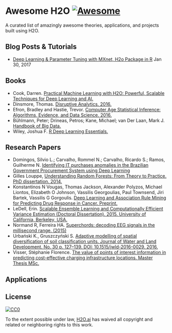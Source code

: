 # Awesome H2O [![Awesome](https://cdn.rawgit.com/sindresorhus/awesome/d7305f38d29fed78fa85652e3a63e154dd8e8829/media/badge.svg)](https://github.com/sindresorhus/awesome)

A curated list of amazingly awesome theories, applications, and projects built using H2O. 

## Blog Posts & Tutorials

* [Deep Learning & Parameter Tuning with MXnet, H2o Package in R](http://blog.hackerearth.com/understanding-deep-learning-parameter-tuning-with-mxnet-h2o-package-in-r) Jan 30, 2017

## Books

* Cook, Darren. [Practical Machine Learning with H2O: Powerful, Scalable Techniques for Deep Learning and AI.](https://www.amazon.com/Practical-Machine-Learning-H2O-Techniques/dp/149196460X)
* Dinsmore, Thomas. [Disruptive Analytics. 2016.](http://link.springer.com/book/10.1007/978-1-4842-1311-7)
* Efron, Bradley and Hastie, Trevor. [Computer Age Statistical Inference: Algorithms, Evidence, and Data Science. 2016.](https://web.stanford.edu/~hastie/CASI/)
* Bühlmann, Peter; Drineas, Petros; Kane, Michael; van Der Laan, Mark J. [Handbook of Big Data.](https://www.crcpress.com/Handbook-of-Big-Data/Buhlmann-Drineas-Kane-van-der-Laan/p/book/9781482249071)
* Wiley, Joshua F. [R Deep Learning Essentials.](https://www.packtpub.com/big-data-and-business-intelligence/r-deep-learning-essentials)

## Research Papers

* Domingos, Silvio L.; Carvalho, Rommel N.; Carvalho, Ricardo S.; Ramos, Guilherme N. [Identifying IT purchases anomalies in the Brazilian Government Procurement System using Deep Learning](http://www.h2o.ai/wp-content/uploads/2017/01/Identifying-IT-purchases-anomalies-in-the-Brazilian-Government-Procurement-System-using-Deep-Learning.pdf)
* Gilles Louppe, [Understanding Random Forests: From Theory to Practice. PhD dissertation. 2014.](https://github.com/glouppe/phd-thesis)
* Konstantinos N Vougas, Thomas Jackson, Alexander Polyzos, Michael Liontos, Elizabeth O Johnson, Vassilis Georgoulias, Paul Townsend, Jiri Bartek, Vassilis G Gorgoulis. [Deep Learning and Association Rule Mining for Predicting Drug Response in Cancer. Preprint.](http://dx.doi.org/10.1101/070490)
* LeDell, Erin. [Scalable Ensemble Learning and Computationally Efficient Variance Estimation (Doctoral Dissertation). 2015. University of California, Berkeley, USA.](http://www.stat.berkeley.edu/~ledell/papers/ledell-phd-thesis.pdf)
* Normand R, Ferreira HA. [Superchords: decoding EEG signals in the millisecond range. (2015)](https://dx.doi.org/10.7287/peerj.preprints.1265v1)
* Urbański K., Gruszczyński S. [Adaptive modelling of spatial diversification of soil classification units. Journal of Water and Land Development. No. 30 p. 127–139. DOI: 10.1515/jwld-2016-0029. 2016.](https://www.degruyter.com/downloadpdf/j/jwld.2016.30.issue-1/jwld-2016-0029/jwld-2016-0029.xml)
* Visser, Stéphanie Florence. [The value of points of interest information in predicting cost-effective charging infrastructure locations. Master Thesis MSc.](http://www.rsm.nl/fileadmin/Images_NEW/ECFEB/The_value_of_points_of_interest_information.pdf)

<!-- ## Companies

* [CapitalOne](https://www.youtube.com/watch?v=L6a8oITd2L8): 
* [Kaiser](https://www.youtube.com/watch?v=xm5Bjnw8Ycs):
* [MarketShare](https://www.youtube.com/watch?v=e-_meTDc1HE&index=2&list=PLNtMya54qvOEMeVlP9OAnp0paCDBJiHCy):
* [Zurich Insurance](https://www.youtube.com/watch?v=RI6CCA8rw-0):
* [Comcast](https://www.youtube.com/watch?v=vtgGZuuyb9M):
* [Hospital Corporation of America](https://www.youtube.com/watch?v=OYThnlcVD9g&list=PLNtMya54qvOHiqbwvBAFML74HsVyTqsnW&index=27):
* [McKesson](https://www.youtube.com/watch?v=_1goCO_-mQE):
* [Macy's](https://www.youtube.com/watch?v=DBuTgvOYfoo):
* [eBay](https://www.youtube.com/watch?v=lu7_X_Ft-dg):
* [PayPal](https://www.youtube.com/watch?v=-u--LeFltk4):
* [Transamerica](https://www.youtube.com/watch?v=POiTk9CTjEM):
* [Nielsen Catalina Solutions](https://www.youtube.com/watch?v=ZAnNx5VjFyM&list=PLNtMya54qvOEMeVlP9OAnp0paCDBJiHCy&index=3):
* [Cisco](https://www.youtube.com/watch?v=yNfsnv9gjrU&list=PLNtMya54qvOFQhSZ4IKKXRbMkyLMn0caa&index=20):
* [BetBuddy](https://www.datanami.com/2016/03/10/using-big-data-analytics-to-fight-gambling-addiction/):
* [AndesQuants](http://www.andesquants.com/)
* [Sopra Steria](https://www.soprasteria.com/en) -->

## Applications

## License

[![CC0](https://i.creativecommons.org/p/zero/1.0/88x31.png)](https://creativecommons.org/publicdomain/zero/1.0/)

To the extent possible under law, [H2O.ai](http://h2o.ai) has waived all copyright and related or neighboring rights to this work.
